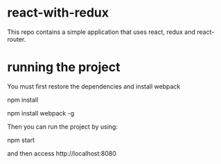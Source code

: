# react-with-redux

This repo contains a simple application that uses react, redux and react-router.

# running the project

You must first restore the dependencies and install webpack

npm install

npm install webpack -g

Then you can run the project by using:

npm start

and then access http://localhost:8080
